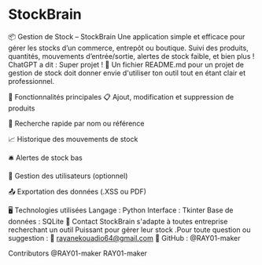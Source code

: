 # StockBrain
📦 Gestion de Stock – StockBrain
Une application simple et efficace pour gérer les stocks d’un commerce, entrepôt ou boutique.
Suivi des produits, quantités, mouvements d’entrée/sortie, alertes de stock faible, et bien plus !
ChatGPT a dit :
Super projet ! 💼 Un fichier README.md pour un projet de gestion de stock doit donner envie d'utiliser ton outil tout en étant clair et professionnel.

🚀 Fonctionnalités principales
📋 Ajout, modification et suppression de produits

🔎 Recherche rapide par nom ou référence

📈 Historique des mouvements de stock

🛎️ Alertes de stock bas

👥 Gestion des utilisateurs (optionnel)

📤 Exportation des données (.XSS ou PDF)

🖥️ Technologies utilisées
Langage : Python
Interface : Tkinter
Base de données : SQLite
📩 Contact
StockBrain s'adapte à toutes entreprise recherchant un outil Puissant pour gérer leur stock .Pour toute question ou suggestion :
📧 rayanekouadio64@gmail.com
🐙 GitHub : @RAY01-maker

Contributors
@RAY01-maker
RAY01-maker
